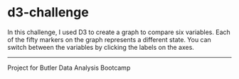 # d3-challenge
In this challenge, I used D3 to create a graph to compare six variables. Each of the fifty markers on the graph represents a different state. You can switch between the variables by clicking the labels on the axes.

-----
Project for Butler Data Analysis Bootcamp

